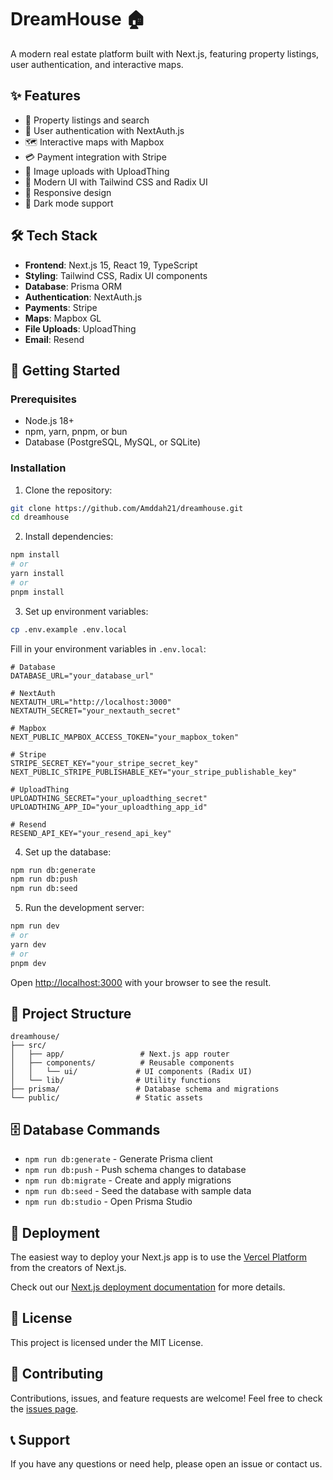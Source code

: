 # DreamHouse 🏠

A modern real estate platform built with Next.js, featuring property listings, user authentication, and interactive maps.

## ✨ Features

- 🏡 Property listings and search
- 🔐 User authentication with NextAuth.js
- 🗺️ Interactive maps with Mapbox
- 💳 Payment integration with Stripe
- 📸 Image uploads with UploadThing
- 🎨 Modern UI with Tailwind CSS and Radix UI
- 📱 Responsive design
- 🌙 Dark mode support

## 🛠️ Tech Stack

- **Frontend**: Next.js 15, React 19, TypeScript
- **Styling**: Tailwind CSS, Radix UI components
- **Database**: Prisma ORM
- **Authentication**: NextAuth.js
- **Payments**: Stripe
- **Maps**: Mapbox GL
- **File Uploads**: UploadThing
- **Email**: Resend

## 🚀 Getting Started

### Prerequisites

- Node.js 18+
- npm, yarn, pnpm, or bun
- Database (PostgreSQL, MySQL, or SQLite)

### Installation

1. Clone the repository:

```bash
git clone https://github.com/Amddah21/dreamhouse.git
cd dreamhouse
```

2. Install dependencies:

```bash
npm install
# or
yarn install
# or
pnpm install
```

3. Set up environment variables:

```bash
cp .env.example .env.local
```

Fill in your environment variables in `.env.local`:

```env
# Database
DATABASE_URL="your_database_url"

# NextAuth
NEXTAUTH_URL="http://localhost:3000"
NEXTAUTH_SECRET="your_nextauth_secret"

# Mapbox
NEXT_PUBLIC_MAPBOX_ACCESS_TOKEN="your_mapbox_token"

# Stripe
STRIPE_SECRET_KEY="your_stripe_secret_key"
NEXT_PUBLIC_STRIPE_PUBLISHABLE_KEY="your_stripe_publishable_key"

# UploadThing
UPLOADTHING_SECRET="your_uploadthing_secret"
UPLOADTHING_APP_ID="your_uploadthing_app_id"

# Resend
RESEND_API_KEY="your_resend_api_key"
```

4. Set up the database:

```bash
npm run db:generate
npm run db:push
npm run db:seed
```

5. Run the development server:

```bash
npm run dev
# or
yarn dev
# or
pnpm dev
```

Open [http://localhost:3000](http://localhost:3000) with your browser to see the result.

## 📁 Project Structure

```
dreamhouse/
├── src/
│   ├── app/                 # Next.js app router
│   ├── components/          # Reusable components
│   │   └── ui/             # UI components (Radix UI)
│   └── lib/                # Utility functions
├── prisma/                 # Database schema and migrations
└── public/                 # Static assets
```

## 🗄️ Database Commands

- `npm run db:generate` - Generate Prisma client
- `npm run db:push` - Push schema changes to database
- `npm run db:migrate` - Create and apply migrations
- `npm run db:seed` - Seed the database with sample data
- `npm run db:studio` - Open Prisma Studio

## 🚀 Deployment

The easiest way to deploy your Next.js app is to use the [Vercel Platform](https://vercel.com/new?utm_medium=default-template&filter=next.js&utm_source=create-next-app&utm_campaign=create-next-app-readme) from the creators of Next.js.

Check out our [Next.js deployment documentation](https://nextjs.org/docs/app/building-your-application/deploying) for more details.

## 📝 License

This project is licensed under the MIT License.

## 🤝 Contributing

Contributions, issues, and feature requests are welcome! Feel free to check the [issues page](../../issues).

## 📞 Support

If you have any questions or need help, please open an issue or contact us.
